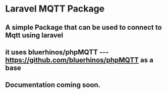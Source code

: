# Laravel MQTT Package

## A simple Package that can be used to connect to Mqtt using laravel
## it uses bluerhinos/phpMQTT --- https://github.com/bluerhinos/phpMQTT as a base
## Documentation coming soon.
